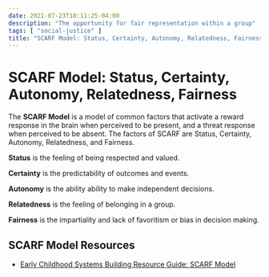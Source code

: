 ```yaml
---
date: 2021-07-23T10:11:25-04:00
description: "The opportunity for fair representation within a group"
tags: [ "social-justice" ]
title: "SCARF Model: Status, Certainty, Autonomy, Relatedness, Fairness"
---
```


# SCARF Model: Status, Certainty, Autonomy, Relatedness, Fairness

The **SCARF Model** is a model of common factors that activate a reward response in the brain when perceived to be present, and a threat response when perceived to be absent. The factors of SCARF are Status, Certainty, Autonomy, Relatedness, and Fairness.

**Status** is the feeling of being respected and valued.

**Certainty** is the predictability of outcomes and events.

**Autonomy** is the ability ability to make independent decisions.

**Relatedness** is the feeling of belonging in a group.

**Fairness** is the impartiality and lack of favoritism or bias in decision making.

## SCARF Model Resources

* [Early Childhood Systems Building Resource Guide: SCARF Model](https://childcareta.acf.hhs.gov/systemsbuilding/systems-guides/leadership/leading-ourselves/scarf-model)
